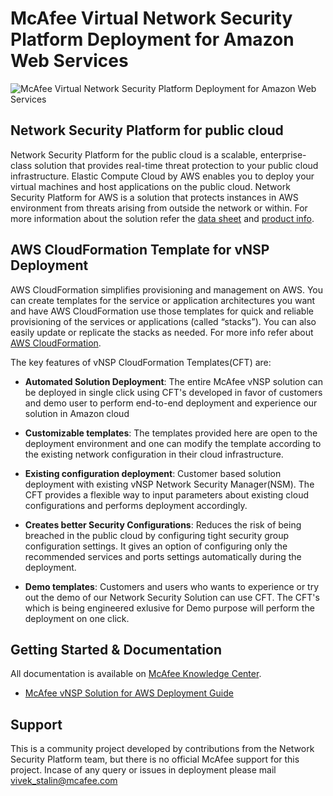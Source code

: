 McAfee Virtual Network Security Platform Deployment for Amazon Web Services
===========================================================================

![McAfee Virtual Network Security Platform Deployment for Amazon Web Services](https://www.mcafee.com/img/nwco/logo.svg)

**Network Security Platform for public cloud**
---------------------------------------------------
Network Security Platform for the public cloud is a scalable, enterprise-class solution that provides real-time threat protection to your public cloud infrastructure. Elastic Compute Cloud by AWS enables you to deploy your virtual machines and host applications on the public cloud. Network Security Platform for AWS is a solution that protects instances in AWS environment from threats arising from outside the network or within. For more information about the solution refer the [data sheet](https://www.mcafee.com/us/resources/data-sheets/ds-virtual-network-security-platform.pdf) and [product info](https://www.mcafee.com/in/products/network-security-platform.aspx).

**AWS CloudFormation Template for vNSP Deployment**
-----------------------------------------------------
AWS CloudFormation simplifies provisioning and management on AWS. You can create templates for the service or application architectures you want and have AWS CloudFormation use those templates for quick and reliable provisioning of the services or applications (called “stacks”). You can also easily update or replicate the stacks as needed. For more info refer about [AWS CloudFormation](https://aws.amazon.com/cloudformation/).
 
 The key features of vNSP CloudFormation Templates(CFT) are:
 
 - **Automated Solution Deployment**: The entire McAfee vNSP solution can be deployed in single click using CFT's developed in favor of customers and demo user to perform end-to-end deployment and experience our solution in Amazon cloud
 
 - **Customizable templates**: The templates provided here are open to the deployment environment and one can modify the template according to the existing network configuration in their cloud infrastructure. 
 
 - **Existing configuration deployment**: Customer based solution deployment with existing vNSP Network Security Manager(NSM). The CFT provides a flexible way to input parameters about existing cloud configurations and performs deployment accordingly.
 
 - **Creates better Security Configurations**: Reduces the risk of being breached in the public cloud by configuring tight security group configuration settings. It gives an option of configuring only the recommended services and ports settings automatically during the deployment.

- **Demo templates**: Customers and users who wants to experience or try out the demo of our Network Security Solution can use CFT. The CFT's which is being engineered exlusive for Demo purpose will perform the deployment on one click. 

Getting Started & Documentation
-------------------------------

All documentation is available on [McAfee Knowledge Center](https://support.mcafee.com/).
- [McAfee vNSP Solution for AWS Deployment Guide](https://kc.mcafee.com/corporate/index?page=content&id=PD26969)

**Support**
------------
This is a community project developed by contributions from the Network Security Platform team, but there is no official McAfee support for this project. Incase of any query or issues in deployment please mail vivek_stalin@mcafee.com
